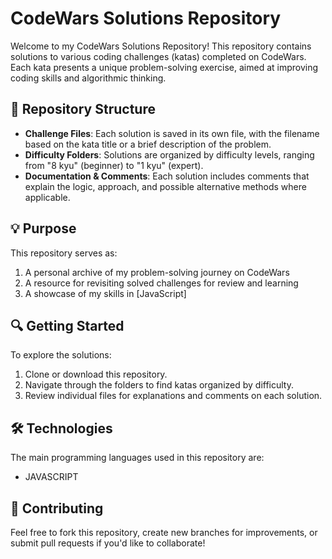 # CodeWars Solutions Repository

Welcome to my CodeWars Solutions Repository! This repository contains solutions to various coding challenges (katas) completed on CodeWars. Each kata presents a unique problem-solving exercise, aimed at improving coding skills and algorithmic thinking.

## 📁 Repository Structure

- **Challenge Files**: Each solution is saved in its own file, with the filename based on the kata title or a brief description of the problem.
- **Difficulty Folders**: Solutions are organized by difficulty levels, ranging from "8 kyu" (beginner) to "1 kyu" (expert).
- **Documentation & Comments**: Each solution includes comments that explain the logic, approach, and possible alternative methods where applicable.

## 💡 Purpose

This repository serves as:

1. A personal archive of my problem-solving journey on CodeWars
2. A resource for revisiting solved challenges for review and learning
3. A showcase of my skills in [JavaScript]

## 🔍 Getting Started

To explore the solutions:

1. Clone or download this repository.
2. Navigate through the folders to find katas organized by difficulty.
3. Review individual files for explanations and comments on each solution.

## 🛠️ Technologies

The main programming languages used in this repository are:

- JAVASCRIPT

## 🌟 Contributing

Feel free to fork this repository, create new branches for improvements, or submit pull requests if you'd like to collaborate!
